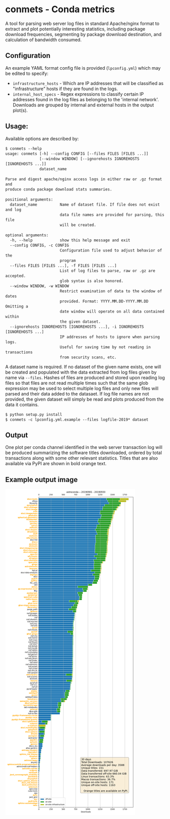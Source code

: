 # conmets - Conda metrics

A tool for parsing web server log files in standard Apache/nginx format to extract and plot potentially interesting statistics, including package download frequencies, segmenting by package download destination, and calculation of bandwidth consumed.

## Configuration

An example YAML format config file is provided (`lpconfig.yml`) which may be edited to specify:
  * `infrastructure_hosts` - Which are IP addresses that will be classified as "infrastructure" hosts if they are found in the logs.
  * `internal_host_specs` - Regex expressions to classify certain IP addresses found in the log files as belonging to the 'internal network'. Downloads are grouped by internal and external hosts in the output plot(s).

## Usage:
Available options are described by:
```
$ conmets --help
usage: conmets [-h] --config CONFIG [--files FILES [FILES ...]]
               [--window WINDOW] [--ignorehosts IGNOREHOSTS [IGNOREHOSTS ...]]
               dataset_name

Parse and digest apache/nginx access logs in either raw or .gz format and
produce conda package download stats summaries.

positional arguments:
  dataset_name          Name of dataset file. If file does not exist and log
                        data file names are provided for parsing, this file
                        will be created.

optional arguments:
  -h, --help            show this help message and exit
  --config CONFIG, -c CONFIG
                        Configuration file used to adjust behavior of the
                        program
  --files FILES [FILES ...], -f FILES [FILES ...]
                        List of log files to parse, raw or .gz are accepted.
                        glob syntax is also honored.
  --window WINDOW, -w WINDOW
                        Restrict examination of data to the window of dates
                        provided. Format: YYYY.MM.DD-YYYY.MM.DD Omitting a
                        date window will operate on all data contained within
                        the given dataset.
  --ignorehosts IGNOREHOSTS [IGNOREHOSTS ...], -i IGNOREHOSTS [IGNOREHOSTS ...]
                        IP addresses of hosts to ignore when parsing logs.
                        Useful for saving time by not reading in transactions
                        from security scans, etc.
```
A dataset name is required. If no dataset of the given name exists, one will be created and populated with the data extracted from log files given by name via `--files`. Hashes of files are produced and stored upon reading log files so that files are not read multiple times such that the same glob expression may be used to select multiple log files and only new files will parsed and their data added to the datasaet. If log file names are not provided, the given dataset will simply be read and plots produced from the data it contains.

```
$ python setup.py install
$ conmets -c lpconfig.yml.example --files logfile-2019* dataset
```

## Output
One plot per conda channel identified in the web server transaction log will be produced summarizing the software titles downloaded, ordered by total transactions along with some other relevant statistics. Titles that are also available via PyPI are shown in bold orange text.

## Example output image
![plot](https://raw.githubusercontent.com/astroconda/conmets/master/example_output/astroconda-20190901-20190930.offbytes.png)
